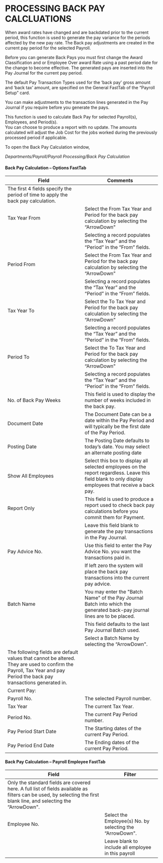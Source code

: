 # PROCESSING BACK PAY CALCLUATIONS

When award rates have changed and are backdated prior to the current period, this function is used to generate the pay variance for the periods affected by the new pay rate.  The Back pay adjustments are created in the current pay period for the selected Payroll.  

Before you can generate Back Pays you must first change the Award Classification and or Employee Over award Rate using a past period date for the change to become effective. 
The generated pays are inserted into the Pay Journal for the current pay period. 

The default Pay Transaction Types used for the ‘back pay’ gross amount and ‘back tax’ amount, are specified on the General FastTab of the “Payroll Setup” card.  

You can make adjustments to the transaction lines generated in the Pay Journal if you require before you generate the pays.

This function is used to calculate Back Pay for selected Payroll(s), Employees, and Period(s).  
You can choose to produce a report with no update.  The amounts calculated will adjust the Job Cost for the jobs worked during the previously processed period if applicable.

To open the Back Pay Calculation window,

*Departments/Payroll/Payroll Processing/Back Pay Calculation*
 

#### Back Pay Calculation – Options FastTab

|Field|	Comments|
|---|---|
|The first 4 fields specify the period of time to apply the back pay calculation.|
|Tax Year From|	Select the From Tax Year and Period for the back pay calculation by selecting the “ArrowDown" |
||Selecting a record populates the “Tax Year” and the “Period” in the “From” fields.|
|Period From|	Select the From Tax Year and Period for the back pay calculation by selecting the “ArrowDown" |
||Selecting a record populates the “Tax Year” and the “Period” in the “From” fields.|
|Tax Year To|	Select the To Tax Year and Period for the back pay calculation by selecting the “ArrowDown"| 
||Selecting a record populates the “Tax Year” and the “Period” in the “From” fields.|
|Period To	|Select the To Tax Year and Period for the back pay calculation by selecting the “ArrowDown" |
||Selecting a record populates the “Tax Year” and the “Period” in the “From” fields.|
|No. of Back Pay Weeks|	This field is used to display the number of weeks included in the back pay.  | 
|Document Date|	The Document Date can be a date within the Pay Period and will typically be the first date of the Pay Period.|
|Posting Date|	The Posting Date defaults to today’s date.  You may select an alternate posting date |
|Show All Employees	|Select this box to display all selected employees on the report regardless. Leave this field blank to only display employees that receive a back pay.|
|Report Only|	This field is used to produce a report used to check back pay calculations before you commit them for Payment.| 
||Leave this field blank to generate the pay transactions in the Pay Journal.|  
|Pay Advice No.|	Use this field to enter the Pay Advice No. you want the transactions paid in.|  
||If left zero the system will place the back pay transactions into the current pay advice.|
|Batch Name|	You may enter the "Batch Name" of the Pay Journal Batch into which the generated back-pay journal lines are to be placed.|
||This field defaults to the last Pay Journal Batch used.|
||Select a Batch Name by selecting the “ArrowDown".|
|The following fields are default values that cannot be altered.  They are used to confirm the Payroll, Tax Year and pay Period the back pay transactions generated in.|
|Current Pay:||	
| Payroll No.	|The selected Payroll number.|
| Tax Year|	The current Tax Year.|
| Period No.|	The current Pay Period number.|
| Pay Period Start Date|	The Starting dates of the current Pay Period.|
|Pay Period End Date	|The Ending dates of the current Pay Period.|

#### Back Pay Calculation – Payroll Employee FastTab

|Field	|Filter|
|---|---|
|Only the standard fields are covered here.  A full list of fields available as filters can be used, by selecting the first blank line, and selecting the “ArrowDown".|  
|Employee No.|	Select the Employee(s) No. by selecting the “ArrowDown".|
||Leave blank to include all employee in this payroll|




